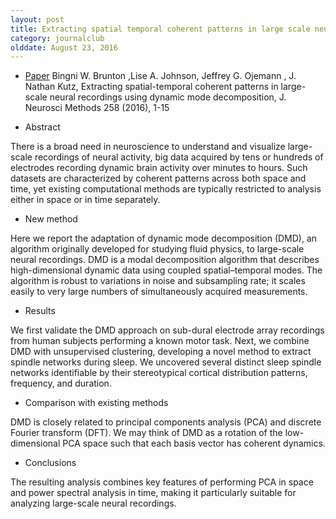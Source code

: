 ```yaml
---
layout: post
title: Extracting spatial temporal coherent patterns in large scale neural recordings using dynamic mode decomposition, J Neurosci Methods (2016)
category: journalclub
olddate: August 23, 2016
---
```


* [Paper](http://www.sciencedirect.com/science/article/pii/S0165027015003829) Bingni W. Brunton ,Lise A. Johnson, Jeffrey G. Ojemann , J. Nathan Kutz, Extracting spatial-temporal coherent patterns in large-scale neural recordings using dynamic mode decomposition, J. Neurosci Methods 258 (2016), 1-15

* Abstract

 There is a broad need in neuroscience to understand and visualize large-scale recordings of neural activity, big data acquired by tens or hundreds of electrodes recording dynamic brain activity over minutes to hours. Such datasets are characterized by coherent patterns across both space and time, yet existing computational methods are typically restricted to analysis either in space or in time separately. 

* New method 

Here we report the adaptation of dynamic mode decomposition (DMD), an algorithm originally developed for studying fluid physics, to large-scale neural recordings. DMD is a modal decomposition algorithm that describes high-dimensional dynamic data using coupled spatial–temporal modes. The algorithm is robust to variations in noise and subsampling rate; it scales easily to very large numbers of simultaneously acquired measurements. 

* Results 

We first validate the DMD approach on sub-dural electrode array recordings from human subjects performing a known motor task. Next, we combine DMD with unsupervised clustering, developing a novel method to extract spindle networks during sleep. We uncovered several distinct sleep spindle networks identifiable by their stereotypical cortical distribution patterns, frequency, and duration. 

* Comparison with existing methods 

DMD is closely related to principal components analysis (PCA) and discrete Fourier transform (DFT). We may think of DMD as a rotation of the low-dimensional PCA space such that each basis vector has coherent dynamics. 

* Conclusions 

The resulting analysis combines key features of performing PCA in space and power spectral analysis in time, making it particularly suitable for analyzing large-scale neural recordings.